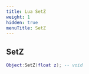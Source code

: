 ```yaml
---
title: Lua SetZ
weight: 1
hidden: true
menuTitle: SetZ
---
```

## SetZ
```lua
Object:SetZ(float z); -- void
```